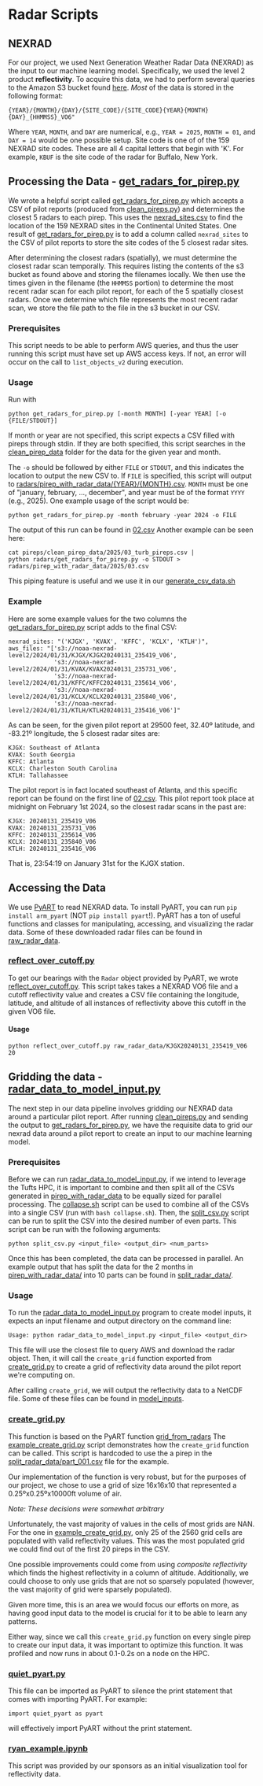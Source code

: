 # Radar Scripts

## NEXRAD

For our project, we used Next Generation Weather Radar Data (NEXRAD) as the
input to our machine learning model. Specifically, we used the level 2 product
**reflectivity**. To acquire this data, we had to perform several queries to
the Amazon S3 bucket found 
[here](https://noaa-nexrad-level2.s3.amazonaws.com/index.html). 
*Most* of the data is stored in the following format:
```
{YEAR}/{MONTH}/{DAY}/{SITE_CODE}/{SITE_CODE}{YEAR}{MONTH}{DAY}_{HHMMSS}_VO6"
```
Where `YEAR`, `MONTH`, and `DAY` are numerical, e.g., `YEAR = 2025`, 
`MONTH = 01`, and `DAY = 14` would be one possible setup. Site code is one of
of the 159 NEXRAD site codes. These are all 4 capital letters that begin with
'K'. For example, `KBUF` is the site code of the radar for Buffalo, New York.

## Processing the Data - [get_radars_for_pirep.py](get_radars_for_pirep.py)
We wrote a helpful script called 
[get_radars_for_pirep.py](get_radars_for_pirep.py) which accepts a CSV of pilot
reports (produced from [clean_pireps.py](/pireps/clean_pireps.py)) and 
determines the closest 5 radars to each pirep. This uses the 
[nexrad_sites.csv](nexrad_sites.csv) to find the location of the 159
NEXRAD sites in the Continental United States. One result of
[get_radars_for_pirep.py](get_radars_for_pirep.py) is to add a column called 
`nexrad_sites` to the CSV of pilot reports to store the site codes of the 5 
closest radar sites.

After determining the closest radars (spatially), we must determine the closest
radar scan temporally. This requires listing the contents of the s3 bucket as found
above and storing the filenames locally. We then use the times given in the
filename (the `HHMMSS` portion) to determine the most recent radar scan for
each pilot report, for each of the 5 spatially closest radars. Once we determine
which file represents the most recent radar scan, we store the file path to the
file in the s3 bucket in our CSV.

### Prerequisites
This script needs to be able to perform AWS queries, and thus the user running
this script must have set up AWS access keys. If not, an error will occur
on the call to `list_objects_v2` during execution.

### Usage
Run with
```
python get_radars_for_pirep.py [-month MONTH] [-year YEAR] [-o {FILE/STDOUT}]
```
If month or year are not specified, this script expects a
CSV filled with pireps through stdin. If they are both specified,
this script searches in the [clean_pirep_data](/pireps/clean_pirep_data/) folder
for the data for the given year and month. 

The `-o` should be followed by either `FILE` or `STDOUT`, 
and this indicates the location to output the new CSV to. If `FILE` is
specified, this script will output to 
[radars/pirep_with_radar_data/{YEAR}/{MONTH}.csv](/radars/pirep_with_radar_data/2024/02.csv).
`MONTH` must be one of "january, february, ..., december", and year must be
of the format `YYYY` (e.g., 2025). One example usage of the script would be:
```
python get_radars_for_pirep.py -month february -year 2024 -o FILE
```
The output of this run can be found in [02.csv](/radars/pirep_with_radar_data/2024/02.csv)
Another example can be seen here:
```
cat pireps/clean_pirep_data/2025/03_turb_pireps.csv |
python radars/get_radars_for_pirep.py -o STDOUT > radars/pirep_with_radar_data/2025/03.csv
```
This piping feature is useful and we use it in our [generate_csv_data.sh](/hpc_scripts/data_processing/generate_csv_data.sh)

### Example
Here are some example values for the two columns the [get_radars_for_pirep.py](get_radars_for_pirep.py) script adds to the final CSV:

```
nexrad_sites: "('KJGX', 'KVAX', 'KFFC', 'KCLX', 'KTLH')",
aws_files: "['s3://noaa-nexrad-level2/2024/01/31/KJGX/KJGX20240131_235419_V06',
             's3://noaa-nexrad-level2/2024/01/31/KVAX/KVAX20240131_235731_V06', 
             's3://noaa-nexrad-level2/2024/01/31/KFFC/KFFC20240131_235614_V06', 
             's3://noaa-nexrad-level2/2024/01/31/KCLX/KCLX20240131_235840_V06', 
             's3://noaa-nexrad-level2/2024/01/31/KTLH/KTLH20240131_235416_V06']"
```
As can be seen, for the given pilot report at 29500 feet, 
32.40º latitude, and -83.21º longitude, the 5 closest radar sites are:
```
KJGX: Southeast of Atlanta
KVAX: South Georgia
KFFC: Atlanta
KCLX: Charleston South Carolina
KTLH: Tallahassee
```
The pilot report is in fact located southeast of Atlanta, and this specific
report can be found on the first line of 
[02.csv](/pireps/clean_pirep_data/2024/02.csv). This pilot report took place
at midnight on February 1st 2024, so the closest radar scans in the past are:
```
KJGX: 20240131_235419_V06
KVAX: 20240131_235731_V06
KFFC: 20240131_235614_V06
KCLX: 20240131_235840_V06
KTLH: 20240131_235416_V06
```
That is, 23:54:19 on January 31st for the KJGX station.

## Accessing the Data
We use [PyART](https://arm-doe.github.io/pyart/index.html) to read NEXRAD data. 
To install PyART, you can run `pip install arm_pyart` 
(NOT `pip install pyart`!). PyART has a ton of useful functions and classes
for manipulating, accessing, and visualizing the radar data. Some of these
downloaded radar files can be found in 
[raw_radar_data](raw_radar_data).

### [reflect_over_cutoff.py](reflect_over_cutoff.py)
To get our bearings with the `Radar` object provided by PyART, we wrote
[reflect_over_cutoff.py](reflect_over_cutoff.py). This script takes takes a 
NEXRAD VO6 file and a cutoff reflectivity value and creates a CSV file
containing the longitude, latitude, and altitude of all instances of 
reflectivity above this cutoff in the given VO6 file. 

#### Usage
```
python reflect_over_cutoff.py raw_radar_data/KJGX20240131_235419_V06 20
```

## Gridding the data - [radar_data_to_model_input.py](radar_data_to_model_input.py)
The next step in our data pipeline involves gridding our NEXRAD data around
a particular pilot report. After running 
[clean_pireps.py](../pireps/clean_pireps.py) and sending the output to
[get_radars_for_pirep.py](get_radars_for_pirep.py), we have the requisite
data to grid our nexrad data around a pilot report to create an input to our
machine learning model.

### Prerequisites
Before we can run [radar_data_to_model_input.py](radar_data_to_model_input.py),
if we intend to leverage the Tufts HPC, it is important to combine and then 
split all of the CSVs generated in [pirep_with_radar_data](pirep_with_radar_data)
to be equally sized for parallel processing.
The [collapse.sh](collapse.sh) script can be used to combine all of the CSVs
into a single CSV (run with `bash collapse.sh`). Then, the 
[split_csv.py](split_csv.py) script can be run to split the CSV into the
desired number of even parts. This script can be run with the following 
arguments:
```
python split_csv.py <input_file> <output_dir> <num_parts>
```
Once this has been completed, the data can be processed in parallel. An example
output that has split the data for the 2 months in 
[pirep_with_radar_data/](pirep_with_radar_data) into 10 parts can be found in 
[split_radar_data/](split_radar_data).

### Usage
To run the [radar_data_to_model_input.py](radar_data_to_model_input.py)
program to create model inputs, it expects an input filename and output
directory on the command line:
```
Usage: python radar_data_to_model_input.py <input_file> <output_dir>
```
This file will use the closest file to query AWS and download the radar
object. Then, it will call the `create_grid` function exported from
[create_grid.py](create_grid.py) to create a grid of reflectivity data around
the pilot report we're computing on.

After calling `create_grid`, we will output the reflectivity data to a NetCDF
file. Some of these files can be found in [model_inputs](model_inputs).

### [create_grid.py](create_grid.py)
This function is based on the PyART function 
[grid_from_radars](https://arm-doe.github.io/pyart/API/generated/pyart.map.grid_from_radars.html)
The [example_create_grid.py](example_create_grid.py) script demonstrates how
the `create_grid` function can be called. This script is hardcoded to use
the a pirep in the 
[split_radar_data/part_001.csv](split_radar_data/part_001.csv) file for
the example.

Our implementation of the function is very robust, but for the purposes of our
project, we chose to use a grid of size 16x16x10 that represented
a 0.25ºx0.25ºx10000ft volume of air. 

*Note: These decisions were somewhat arbitrary*

Unfortunately, the vast majority of values in the cells of most grids are NAN.
For the one in [example_create_grid.py](example_create_grid.py), only 25 of the
2560 grid cells are populated with valid
reflectivity values. This was the most populated grid we could find out of
the first 20 pireps in the CSV.

One possible improvements could come from using *composite reflectivity* which
finds the highest reflectivity in a column of altitude. 
Additionally, we could choose to only
use grids that are not so sparsely populated (however, the vast majority of grid
were sparsely populated).

Given more time, this is an area we would focus our efforts on more, as having
good input data to the model is crucial for it to be able to learn any patterns.

Either way, since we call this `create_grid.py` function on
every single pirep to create our input data, it was important to optimize this
function. It was profiled and now runs in about 0.1-0.2s on a node on the HPC.

### [quiet_pyart.py](quiet_pyart.py)

This file can be imported as PyART to silence the print statement that comes
with importing PyART. For example:
```
import quiet_pyart as pyart
```
will effectively import PyART without the print statement.

### [ryan_example.ipynb](ryan_example.ipynb)
This script was provided by our sponsors as an initial visualization tool for
reflectivity data. 